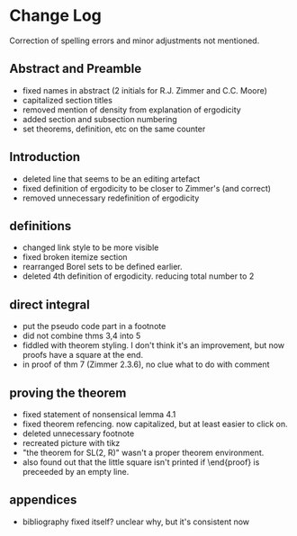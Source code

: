 # Change Log

Correction of spelling errors and minor adjustments not mentioned.

## Abstract and Preamble

- fixed names in abstract (2 initials for R.J. Zimmer and C.C. Moore)
- capitalized section titles
- removed mention of density from explanation of ergodicity
- added section and subsection numbering
- set theorems, definition, etc on the same counter

## Introduction

- deleted line that seems to be an editing artefact
- fixed definition of ergodicity to be closer to Zimmer's (and correct)
- removed unnecessary redefinition of ergodicity

## definitions

- changed link style to be more visible
- fixed broken itemize section
- rearranged Borel sets to be defined earlier.
- deleted 4th definition of ergodicity. reducing total number to 2

## direct integral

- put the pseudo code part in a footnote
- did not combine thms 3,4 into 5
- fiddled with theorem styling. I don't think it's an improvement, but now proofs have a square at the end.
- in proof of thm 7 (Zimmer 2.3.6), no clue what to do with comment

## proving the theorem

- fixed statement of nonsensical lemma 4.1
- fixed theorem refencing. now capitalized, but at least easier to click on.
- deleted unnecessary footnote
- recreated picture with tikz
- "the theorem for SL(2, R)" wasn't a proper theorem environment.
- also found out that the little square isn't printed if \end{proof} is preceeded by an empty line.


## appendices

- bibliography fixed itself? unclear why, but it's consistent now
